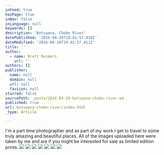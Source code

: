 ```yaml
---
inFeed: true
hasPage: true
inNav: false
inLanguage: null
keywords: []
description: 'Botswana, Chobe River'
datePublished: '2016-04-28T19:01:57.810Z'
dateModified: '2016-04-28T19:01:57.411Z'
title: ''
author:
  - name: Brett Reimers
    url: ''
authors: []
publisher:
  name: null
  domain: null
  url: null
  favicon: null
starred: false
sourcePath: _posts/2016-04-28-botswana-chobe-river.md
published: true
url: botswana-chobe-river/index.html
_type: Article

---
```

I'm a part time photographer and as part of my work I get to travel to some truly amazing and beautiful places. All of the images uploaded here were taken by me and are if you might be interested for sale as limited edition prints.
![](https://the-grid-user-content.s3-us-west-2.amazonaws.com/110d4b9e-3afd-4130-aa94-cd7e3a2767b4.jpg)
![](https://s3-us-west-2.amazonaws.com/the-grid-img/p/f38a124d0fa05261b767b71bfb621a8cb98563f1.jpg)
![](https://the-grid-user-content.s3-us-west-2.amazonaws.com/9fa0ec18-5542-43a3-a75c-67da30d822fb.jpg)
![](https://the-grid-user-content.s3-us-west-2.amazonaws.com/3e25c77d-3b9c-4775-9e4a-be526ded0275.jpg)
![](https://the-grid-user-content.s3-us-west-2.amazonaws.com/5d5b5fe0-61be-4677-bbd6-b233b0159559.jpg)
![](https://the-grid-user-content.s3-us-west-2.amazonaws.com/9d2d9f7e-7b1d-4c0d-96d8-e75e0f04515e.jpg)
![](https://the-grid-user-content.s3-us-west-2.amazonaws.com/635672fc-81b3-49ea-a04d-14c1496d43f5.jpg)